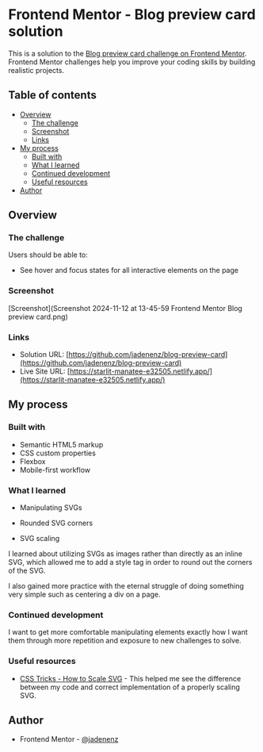 # Frontend Mentor - Blog preview card solution

This is a solution to the [Blog preview card challenge on Frontend Mentor](https://www.frontendmentor.io/challenges/blog-preview-card-ckPaj01IcS). Frontend Mentor challenges help you improve your coding skills by building realistic projects.

## Table of contents

- [Overview](#overview)
  - [The challenge](#the-challenge)
  - [Screenshot](#screenshot)
  - [Links](#links)
- [My process](#my-process)
  - [Built with](#built-with)
  - [What I learned](#what-i-learned)
  - [Continued development](#continued-development)
  - [Useful resources](#useful-resources)
- [Author](#author)

## Overview

### The challenge

Users should be able to:

- See hover and focus states for all interactive elements on the page

### Screenshot

[Screenshot](Screenshot 2024-11-12 at 13-45-59 Frontend Mentor Blog preview card.png)

### Links

- Solution URL: [https://github.com/jadenenz/blog-preview-card](https://github.com/jadenenz/blog-preview-card)
- Live Site URL: [https://starlit-manatee-e32505.netlify.app/](https://starlit-manatee-e32505.netlify.app/)

## My process

### Built with

- Semantic HTML5 markup
- CSS custom properties
- Flexbox
- Mobile-first workflow

### What I learned

- Manipulating SVGs

- Rounded SVG corners

- SVG scaling

I learned about utilizing SVGs as images rather than directly as an inline SVG, which allowed me to add a style tag in order to round out the corners of the SVG.

I also gained more practice with the eternal struggle of doing something very simple such as centering a div on a page.

### Continued development

I want to get more comfortable manipulating elements exactly how I want them through more repetition and exposure to new challenges to solve.

### Useful resources

- [CSS Tricks - How to Scale SVG](https://css-tricks.com/scale-svg/) - This helped me see the difference between my code and correct implementation of a properly scaling SVG.

## Author

- Frontend Mentor - [@jadenenz](https://www.frontendmentor.io/profile/jadenenz)
